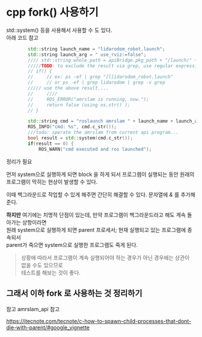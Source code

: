 # cpp fork() 사용하기

std::system() 등을 사용해서 사용할 수 도 있다.   
아래 코드 참고

```cpp
        std::string launch_name = "lidarodom_robot.launch"; 
        std::string launch_arg = " use_rviz:=false";
        //// std::string whole_path = apiBridge.pkg_path + "/launch/" + launch_name + " &";
        /////TODO: to exclude the result via grep, use regular expression 
        // if() {
        //     // ex: ps -ef | grep "[l]idarodom_robot.launch"
        //     // or ps -ef | grep lidarodom | grep -v grep 
        ///// use the above result....
        //     ////
        //     ROS_ERROR("amrslam is running, now.");
        //     return false (using os.str() );
        // }

        std::string cmd = "roslaunch amrslam " + launch_name + launch_arg + " &";
        ROS_INFO("cmd: %s", cmd.c_str());
        ///todo: sperate the amrslam from current api program...
        bool result = std::system(cmd.c_str());
        if(result == 0) {
            ROS_WARN("cmd executed and ros launched");
```

정리가 필요

먼저 system으로 실행하게 되면 block 을 하게 되서 프로그램이 실행되는 동안 원래의 프로그램이 막히는 현상이 발생할 수 있다.  

이때 백그라운드로 작업할 수 있게 해주면 간단히 해결할 수 있다.  문자열에 *&* 를 추가해준다. 

**하지만** 여기에는 치명적 단점이 있는데, 만약 프로그램이 백그라운드라고 해도 계속 돌아가는 상항이라면   
원래 system으로 실행하게 되면 parent 프로세서; 현재 실행되고 있는 프로그램에 종속되서  
parent가 죽으면 system으로 실행한 프로그램도 죽게 된다.

> 상황에 따라서 프로그램이 계속 실행되어야 하는 경우가 아닌 경우에는 상관이 없을 수도 있으므로  
테스트를 해보는 것이 좋다.  


## 그래서 이하 fork 로 사용하는 것 정리하기
참고 amrslam_api  참고

https://itecnote.com/tecnote/c-how-to-spawn-child-processes-that-dont-die-with-parent/#google_vignette
